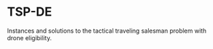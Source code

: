 # TSP-DE
Instances and solutions to the tactical traveling salesman problem with drone eligibility. 
